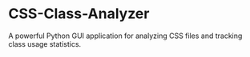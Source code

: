 # CSS-Class-Analyzer
A powerful Python GUI application for analyzing CSS files and tracking class usage statistics.
